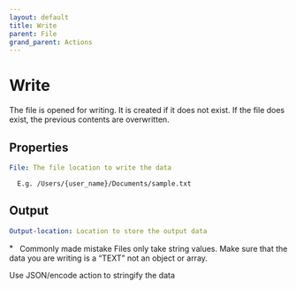 ```yaml
---
layout: default
title: Write
parent: File
grand_parent: Actions
---
```

# Write
The file is opened for writing. It is created if it does not exist. If the file does exist, the previous contents are overwritten.

## Properties
```yaml
File: The file location to write the data
```
      E.g. /Users/{user_name}/Documents/sample.txt

## Output
```yaml
Output-location: Location to store the output data
```

<!-- ![*](/assets/images/common-mistake-icon.png) -->
<img href="/assets/images/common-mistake-icon.png" alt="*" style="height: 15px" /> Commonly made mistake
Files only take string values.  Make sure that the data you are writing is a “TEXT” not an object or array.

Use JSON/encode action to stringify the data
